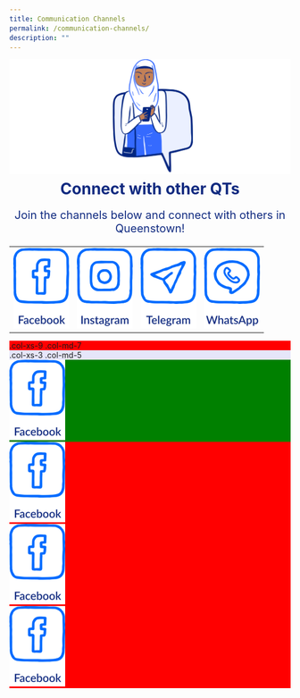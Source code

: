 ```yaml
---
title: Communication Channels
permalink: /communication-channels/
description: ""
---
```

![](/images/CONNECT%20WITH%20US/connect-with-us.png)

<h1 style="text-align:center;color:#102A80;margin-top:-8px">Connect with other QTs</h1>
<p style="text-align:center;font-size:20px;color:#102A80;margin-top:16px">Join the channels below and connect with others in Queenstown!</p>

<table>
<tbody><tr>
  <td>
		<a href="https://www.facebook.com">
						<img src="/images/CONNECT%20WITH%20US/facebook-button.png" style="width:100px;height:144px">
		</a>
	</td>
  <td>
		<a href="https://www.instagram.com">
						<img src="/images/CONNECT%20WITH%20US/instagram-button.png" style="width:100px;height:144px">
		</a>
	</td>
  <td>
		<a href="https://www.telegram.com">
						<img src="/images/CONNECT%20WITH%20US/telegram-button.png" style="width:100px;height:144px">
		</a>
	</td>
  <td>
		<a href="https://www.whatsapp.com">
						<img src="/images/CONNECT%20WITH%20US/whatsapp-button.png" style="width:100px;height:144px">
		</a>
	</td>
</tr>	
</tbody></table>

<div class="row">  
	<div style="background-color:red;" class="col-xs-9 col-md-7">.col-xs-9 .col-md-7
	</div>  
	<div style="background-color:lavender;" class="col-xs-3 col-md-5">.col-xs-3 .col-md-5
	</div>  
</div>

<div style="background-color:red" class="row"> 
	<div style="background-color:green" class="col-md-3 col-xs-5">
        <a href="https://www.facebook.com">
						<img src="/images/CONNECT%20WITH%20US/facebook-button.png" style="width:100px;height:144px">
		</a>
	</div>
	<div class="col-md-3 col-xs-5">
        <a href="https://www.facebook.com">
						<img src="/images/CONNECT%20WITH%20US/facebook-button.png" style="width:100px;height:144px">
		</a>
	</div>
	<div class="col-md-3 col-xs-5">
        <a href="https://www.facebook.com">
						<img src="/images/CONNECT%20WITH%20US/facebook-button.png" style="width:100px;height:144px">
		</a>
  </div>
  <div class="col-md-3 col-xs-5">
        <a href="https://www.facebook.com">
						<img src="/images/CONNECT%20WITH%20US/facebook-button.png" style="width:100px;height:144px">
		</a>
	</div>
</div>